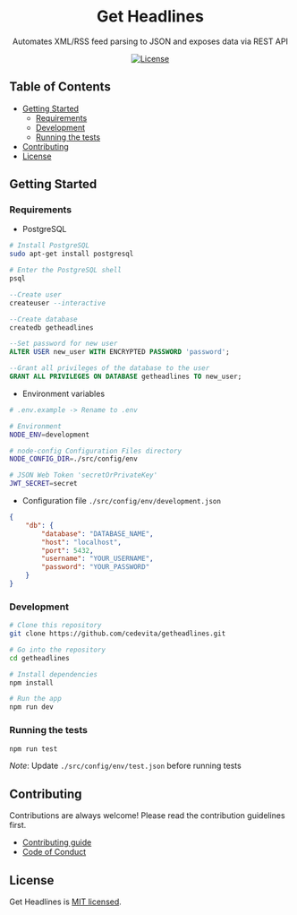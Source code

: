 <h1 align="center">
Get Headlines
</h1>

<p align="center">
Automates XML/RSS feed parsing to JSON and exposes data via REST API
</p>

<p align="center">
  <a href="https://opensource.org/licenses/MIT" target="_blank">
    <img src="https://img.shields.io/badge/license-MIT-green.svg" alt="License">
  </a>
</p>

## Table of Contents
- [Getting Started](#getting-started)
	- [Requirements](#requirements)
	- [Development](#development)
	- [Running the tests](#running-the-tests)
- [Contributing](#contributing)
- [License](#license)


## Getting Started

### Requirements

- PostgreSQL

```bash
# Install PostgreSQL
sudo apt-get install postgresql

# Enter the PostgreSQL shell
psql
```

```sql
--Create user
createuser --interactive

--Create database
createdb getheadlines

--Set password for new user
ALTER USER new_user WITH ENCRYPTED PASSWORD 'password';

--Grant all privileges of the database to the user
GRANT ALL PRIVILEGES ON DATABASE getheadlines TO new_user;
```

- Environment variables 

```bash
# .env.example -> Rename to .env

# Environment
NODE_ENV=development

# node-config Configuration Files directory
NODE_CONFIG_DIR=./src/config/env

# JSON Web Token 'secretOrPrivateKey'
JWT_SECRET=secret
```

- Configuration file `./src/config/env/development.json`

```json
{
	"db": {
		"database": "DATABASE_NAME",
		"host": "localhost",
		"port": 5432,
		"username": "YOUR_USERNAME",
		"password": "YOUR_PASSWORD"
	}
}
```

### Development

```bash
# Clone this repository
git clone https://github.com/cedevita/getheadlines.git

# Go into the repository
cd getheadlines

# Install dependencies
npm install

# Run the app
npm run dev
```

### Running the tests

```bash
npm run test
```

*Note*: Update `./src/config/env/test.json` before running tests

## Contributing

Contributions are always welcome! Please read the contribution guidelines first.
- [Contributing guide](.github/CONTRIBUTING.md)
- [Code of Conduct](.github/CODE_OF_CONDUCT.md)

## License

Get Headlines is [MIT licensed](.github/LICENSE.md).
